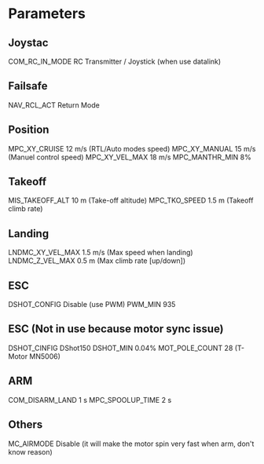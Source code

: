 # Parameters 

## Joystac
COM_RC_IN_MODE  RC Transmitter / Joystick (when use datalink)

## Failsafe
NAV_RCL_ACT     Return Mode

## Position
MPC_XY_CRUISE   12 m/s (RTL/Auto modes speed) 
MPC_XY_MANUAL   15 m/s (Manuel control speed)
MPC_XY_VEL_MAX  18 m/s
MPC_MANTHR_MIN  8%

## Takeoff
MIS_TAKEOFF_ALT 10 m    (Take-off altitude)
MPC_TKO_SPEED   1.5 m   (Takeoff climb rate)

## Landing
LNDMC_XY_VEL_MAX    1.5 m/s (Max speed when landing)
LNDMC_Z_VEL_MAX     0.5 m   (Max climb rate [up/down])

## ESC
DSHOT_CONFIG    Disable (use PWM)
PWM_MIN         935

## ESC (Not in use because motor sync issue)
DSHOT_CINFIG    DShot150
DSHOT_MIN       0.04%
MOT_POLE_COUNT  28 (T-Motor MN5006)

## ARM
COM_DISARM_LAND     1 s
MPC_SPOOLUP_TIME    2 s

## Others
MC_AIRMODE      Disable (it will make the motor spin very fast when arm, don't know reason)


